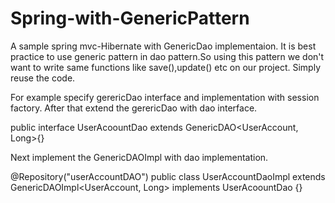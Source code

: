 Spring-with-GenericPattern
==========================

A sample spring mvc-Hibernate with GenericDao implementaion.
It is best practice to use generic pattern in dao pattern.So using this pattern we don't want to write same functions like save(),update()
etc on our project.
Simply reuse the code.


For example specify gerericDao interface and implementation with session factory.
After that extend the gerericDao with dao interface.

public interface UserAcoountDao  extends GenericDAO<UserAccount, Long>{}

Next implement the  GenericDAOImpl with dao implementation.

@Repository("userAccountDAO")
public class UserAccountDaoImpl extends GenericDAOImpl<UserAccount, Long> implements UserAcoountDao {}
	

	


